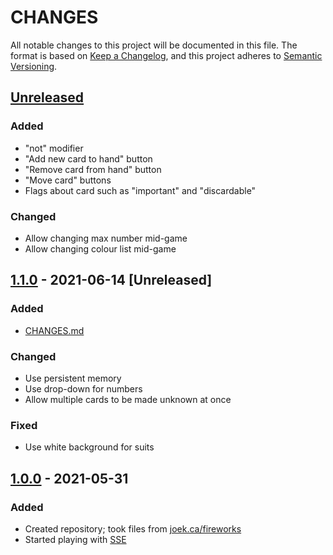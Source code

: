 # CHANGES

All notable changes to this project will be documented in this file. The format is based on [Keep a Changelog](https://keepachangelog.com/en/1.0.0/), and this project adheres to [Semantic Versioning](https://semver.org/spec/v2.0.0.html).

## [Unreleased]
### Added
+ "not" modifier
+ "Add new card to hand" button
+ "Remove card from hand" button
+ "Move card" buttons
+ Flags about card such as "important" and "discardable"

### Changed
+ Allow changing max number mid-game
+ Allow changing colour list mid-game

## [1.1.0] - 2021-06-14 \[Unreleased]
### Added
+ [CHANGES.md](./CHANGES.md)

### Changed
+ Use persistent memory
+ Use drop-down for numbers
+ Allow multiple cards to be made unknown at once

### Fixed
+ Use white background for suits

## [1.0.0] - 2021-05-31
### Added
+ Created repository; took files from [joek.ca/fireworks](https://web.archive.org/web/20210614133328/https://joekoop.com/fireworks)
+ Started playing with [SSE](https://developer.mozilla.org/en-US/docs/Web/API/Server-sent_events)

[Unreleased]: https://github.com/jkoop/fireworks/compare/v1.0.0...HEAD
[1.1.0]: https://github.com/jkoop/fireworks/compare/v1.0.0...v1.1.0
[1.0.0]: https://github.com/jkoop/fireworks/releases/tag/v1.0.0
